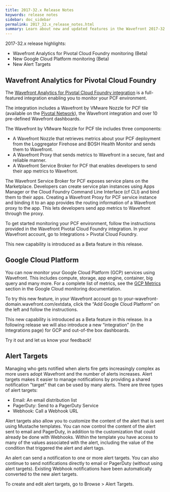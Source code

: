 ```yaml
---
title: 2017-32.x Release Notes
keywords: release notes
sidebar: doc_sidebar
permalink: 2017_32.x_release_notes.html
summary: Learn about new and updated features in the Wavefront 2017-32.x release.
---
```


2017-32.x release highlights:
- Wavefront Analytics for Pivotal Cloud Foundry monitoring (Beta)
- New Google Cloud Platform monitoring (Beta)
- New Alert Targets

## Wavefront Analytics for Pivotal Cloud Foundry

The [Wavefront Analytics for Pivotal Cloud Foundry integration](pcf.html) is a full-featured integration enabling you to monitor your PCF environment.

The integration includes a Wavefront by VMware Nozzle for PCF tile (available on the [Pivotal Network](https://network.pivotal.io/products/wavefront-nozzle)), the Wavefront integration and over 10 pre-defined Wavefront dashboards.

The Wavefront by VMware Nozzle for PCF tile includes three components:
- A Wavefront Nozzle that retrieves metrics about your PCF deployment from the Loggregator Firehose and BOSH Health Monitor and sends them to Wavefront.
- A Wavefront Proxy that sends metrics to Wavefront in a secure, fast and reliable manner.
- A Wavefront Service Broker for PCF that enables developers to send their app metrics to Wavefront.

The Wavefront Service Broker for PCF exposes service plans on the Marketplace. Developers can create service plan instances using Apps Manager or the Cloud Foundry Command Line Interface (cf CLI) and bind them to their apps. Creating a Wavefront Proxy for PCF service instance and binding it to an app provides the routing information of a Wavefront proxy to the app. This lets developers send app metrics to Wavefront through the proxy.

To get started monitoring your PCF environment, follow the instructions provided in the Wavefront Pivotal Cloud Foundry integration. In your Wavefront account, go to Integrations > Pivotal Cloud Foundry.

This new capability is introduced as a Beta feature in this release.

## Google Cloud Platform

You can now monitor your Google Cloud Platform (GCP) services using Wavefront. This includes compute, storage, app engine, container, big query and many more.   For a complete list of metrics, see the [GCP Metrics](https://cloud.google.com/monitoring/api/metrics#gcp) section in the Google Cloud monitoring documentation.

To try this new feature, in your Wavefront account go to your-wavefront-domain.wavefront.com/extdata, click the “Add Google Cloud Platform” on the left and follow the instructions.

This new capability is introduced as a Beta feature in this release. In a following release we will also introduce a new “integration” (in the Integrations page) for GCP and out-of-the box dashboards.

Try it out and let us know your feedback!

## Alert Targets

Managing who gets notified when alerts fire gets increasingly complex as more users adopt Wavefront and the number of alerts increases. Alert targets makes it easier to manage notifications by providing a shared notification "target" that can be used by many alerts. There are three types of alert targets:

- Email: An email distribution list
- PagerDuty: Send to a PagerDuty Service
- Webhook: Call a Webhook URL

Alert targets also allow you to customize the content of the alert that is sent using Mustache templates. You can now control the content of the alert sent to email and PagerDuty, in addition to the customization that could already be done with Webhooks. Within the template you have access to many of the values associated with the alert, including the value of the condition that triggered the alert and alert tags.

An alert can send a notification to one or more alert targets. You can also continue to send notifications directly to email or PagerDuty (without using alert targets). Existing Webhook notifications have been automatically converted to the new alert targets.

To create and edit alert targets, go to Browse > Alert Targets.
